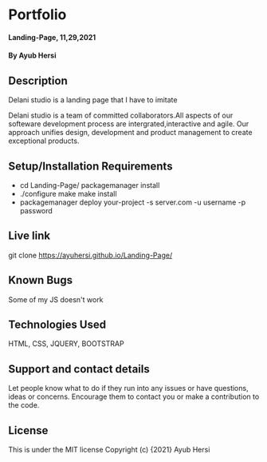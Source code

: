 # Portfolio
#### Landing-Page, 11,29,2021
#### By Ayub Hersi
## Description

Delani studio is a landing page that I have to imitate

Delani studio is a team of committed collaborators.All aspects of our softeware development process are intergrated,interactive and agile. Our approach unifies design, development and product management to create exceptional products.

## Setup/Installation Requirements
* cd Landing-Page/
packagemanager install
* ./configure
make
make install
* packagemanager deploy your-project -s server.com -u username -p password
## Live link
git clone https://ayuhersi.github.io/Landing-Page/
## Known Bugs
Some of my JS doesn't work

## Technologies Used
HTML, CSS, JQUERY, BOOTSTRAP

## Support and contact details
Let people know what to do if they run into any issues or have questions, ideas or concerns. Encourage them to contact you or make a contribution to the code.

## License
This is under the MIT license Copyright (c) {2021} Ayub Hersi
